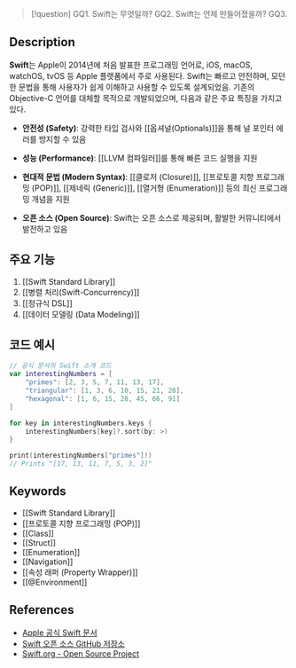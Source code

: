 >[!question]
>GQ1. Swift는 무엇일까?
>GQ2. Swift는 언제 만들어졌을까?
>GQ3. 



## Description

**Swift**는 Apple이 2014년에 처음 발표한 프로그래밍 언어로, iOS, macOS, watchOS, tvOS 등 Apple 플랫폼에서 주로 사용된다. Swift는 빠르고 안전하며, 모던한 문법을 통해 사용자가 쉽게 이해하고 사용할 수 있도록 설계되었음. 기존의 Objective-C 언어를 대체할 목적으로 개발되었으며, 다음과 같은 주요 특징을 가지고 있다.

- **안전성 (Safety)**: 강력한 타입 검사와 [[옵셔널(Optionals)]]을 통해 널 포인터 에러를 방지할 수 있음
    
- **성능 (Performance)**: [[LLVM 컴파일러]]를 통해 빠른 코드 실행을 지원
    
- **현대적 문법 (Modern Syntax)**: [[클로저 (Closure)]], [[프로토콜 지향 프로그래밍 (POP)]], [[제네릭 (Generic)]], [[열거형 (Enumeration)]] 등의 최신 프로그래밍 개념을 지원
    
- **오픈 소스 (Open Source)**: Swift는 오픈 소스로 제공되며, 활발한 커뮤니티에서 발전하고 있음

## 주요 기능

1. [[Swift Standard Library]]
2. [[병렬 처리(Swift-Concurrency)]]
3. [[정규식 DSL]]
4. [[데이터 모델링 (Data Modeling)]]



## 코드 예시
```swift
// 공식 문서의 Swift 소개 코드
var interestingNumbers = [
    "primes": [2, 3, 5, 7, 11, 13, 17],
    "triangular": [1, 3, 6, 10, 15, 21, 28],
    "hexagonal": [1, 6, 15, 28, 45, 66, 91]
]

for key in interestingNumbers.keys {
    interestingNumbers[key]?.sort(by: >)
}

print(interestingNumbers["primes"]!)
// Prints "[17, 13, 11, 7, 5, 3, 2]"

```

## Keywords
+ [[Swift Standard Library]]
+ [[프로토콜 지향 프로그래밍 (POP)]]
+ [[Class]]
+ [[Struct]]
+ [[Enumeration]]
+ [[Navigation]]
+ [[속성 래퍼 (Property Wrapper)]]
+ [[@Environment]]

## References
- [Apple 공식 Swift 문서](https://developer.apple.com/documentation/swift)
- [Swift 오픈 소스 GitHub 저장소](https://github.com/apple/swift)
- [Swift.org - Open Source Project](https://swift.org/)